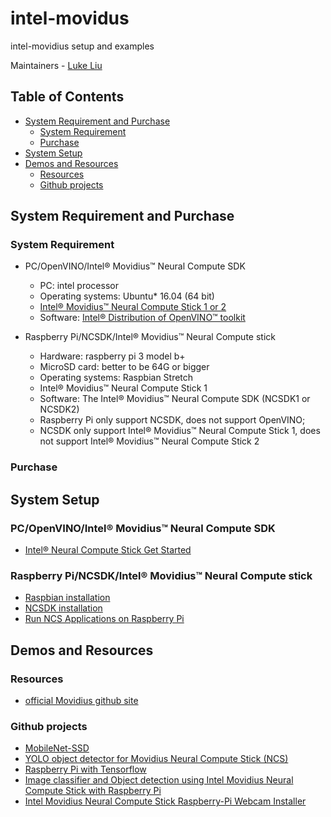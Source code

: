 # intel-movidus
intel-movidius setup and examples



Maintainers - [Luke Liu](https://github.com/b00040611)


## Table of Contents
- [System Requirement and Purchase](#System-Requirement-and-Purchase)
  - [System Requirement](#System-Requirement)
  - [Purchase](#Purchase)
- [System Setup](#System-Setup)
- [Demos and Resources](#Demos-and-Resources)
  - [Resources](#Resources)
  - [Github projects](#Github-projects)
 
## System Requirement and Purchase

### System Requirement

* PC/OpenVINO/Intel® Movidius™ Neural Compute SDK 
  * PC: intel processor
  * Operating systems: Ubuntu* 16.04 (64 bit)
  * [Intel® Movidius™ Neural Compute Stick 1 or 2](https://software.intel.com/en-us/neural-compute-stick)
  * Software: [Intel® Distribution of OpenVINO™ toolkit](https://software.intel.com/en-us/openvino-toolkit)


* Raspberry Pi/NCSDK/Intel® Movidius™ Neural Compute stick
  * Hardware: raspberry pi 3 model b+
  * MicroSD card: better to be 64G or bigger
  * Operating systems: Raspbian Stretch
  * Intel® Movidius™ Neural Compute Stick 1
  * Software: The Intel® Movidius™ Neural Compute SDK (NCSDK1 or NCSDK2)
  * Raspberry Pi only support NCSDK, does not support OpenVINO;
  * NCSDK only support Intel® Movidius™ Neural Compute Stick 1, does not support Intel® Movidius™ Neural Compute Stick 2
  
### Purchase


## System Setup
### PC/OpenVINO/Intel® Movidius™ Neural Compute SDK 

* [Intel® Neural Compute Stick Get Started](https://software.intel.com/en-us/neural-compute-stick/get-started)

### Raspberry Pi/NCSDK/Intel® Movidius™ Neural Compute stick

* [Raspbian installation](https://www.raspberrypi.org/downloads/)
* [NCSDK installation](https://movidius.github.io/ncsdk/install.html)
* [Run NCS Applications on Raspberry Pi](https://movidius.github.io/blog/ncs-apps-on-rpi/)

## Demos and Resources

### Resources
* [official Movidius github site](https://github.com/movidius)

### Github projects

* [MobileNet-SSD](https://github.com/PINTO0309/MobileNet-SSD)
* [YOLO object detector for Movidius Neural Compute Stick (NCS)](https://github.com/gudovskiy/yoloNCS)
* [Raspberry Pi with Tensorflow](https://github.com/EdjeElectronics/TensorFlow-Object-Detection-on-the-Raspberry-Pi)
* [Image classifier and Object detection using Intel Movidius Neural Compute Stick with Raspberry Pi ](https://github.com/ibrahimsoliman97/Intel-Movidius-NCS-RPI)
* [Intel Movidius Neural Compute Stick Raspberry-Pi Webcam Installer](https://github.com/devolksbank/Raspberry-Pi-Movidius-Person-Detector)

